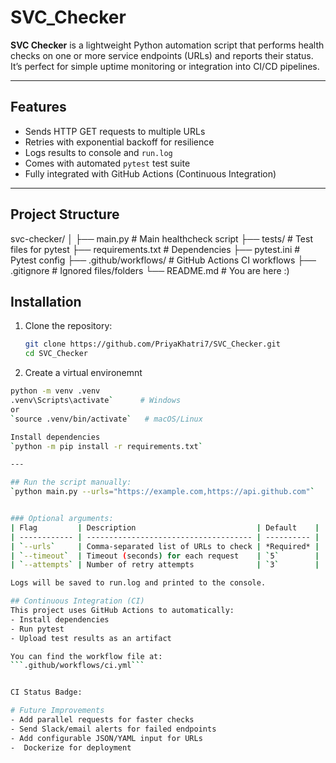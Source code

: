 # SVC_Checker

**SVC Checker** is a lightweight Python automation script that performs health checks on one or more service endpoints (URLs) and reports their status.  
It’s perfect for simple uptime monitoring or integration into CI/CD pipelines.

---

## Features
- Sends HTTP GET requests to multiple URLs  
- Retries with exponential backoff for resilience  
- Logs results to console and `run.log`  
- Comes with automated `pytest` test suite  
- Fully integrated with GitHub Actions (Continuous Integration)

---

## Project Structure
svc-checker/
│
├── main.py              # Main healthcheck script
├── tests/               # Test files for pytest
├── requirements.txt     # Dependencies
├── pytest.ini           # Pytest config
├── .github/workflows/   # GitHub Actions CI workflows
├── .gitignore           # Ignored files/folders
└── README.md            # You are here :)

## Installation

1. Clone the repository:
   ```bash
   git clone https://github.com/PriyaKhatri7/SVC_Checker.git
   cd SVC_Checker

2. Create a virtual environemnt 
  ```bash
  python -m venv .venv
.venv\Scripts\activate`      # Windows
 or
`source .venv/bin/activate`   # macOS/Linux

Install dependencies 
`python -m pip install -r requirements.txt`

---

## Run the script manually:
`python main.py --urls="https://example.com,https://api.github.com"`


### Optional arguments: 
| Flag         | Description                           | Default    |
| ------------ | ------------------------------------- | ---------- |
| `--urls`     | Comma-separated list of URLs to check | *Required* |
| `--timeout`  | Timeout (seconds) for each request    | `5`        |
| `--attempts` | Number of retry attempts              | `3`        |

Logs will be saved to run.log and printed to the console.

## Continuous Integration (CI)
This project uses GitHub Actions to automatically:
- Install dependencies
- Run pytest
- Upload test results as an artifact

You can find the workflow file at:
```.github/workflows/ci.yml```


CI Status Badge:

# Future Improvements
 - Add parallel requests for faster checks
 - Send Slack/email alerts for failed endpoints
 - Add configurable JSON/YAML input for URLs
 -  Dockerize for deployment
